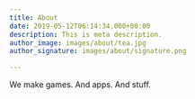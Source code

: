 ```yaml
---
title: About
date: 2019-05-12T06:14:34.000+00:00
description: This is meta description.
author_image: images/about/tea.jpg
author_signature: images/about/signature.png

---
```

We make games. And apps. And stuff.